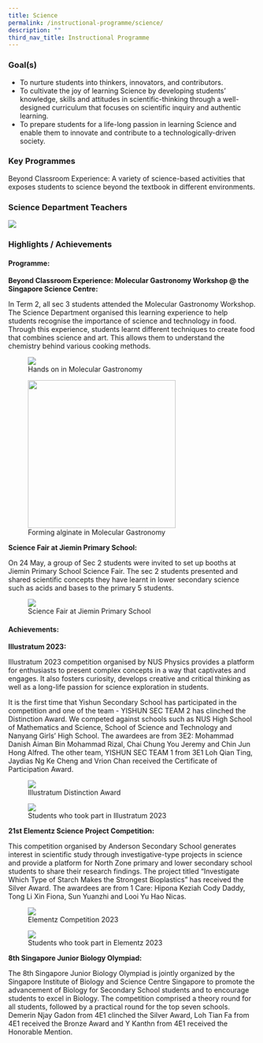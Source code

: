 ```yaml
---
title: Science
permalink: /instructional-programme/science/
description: ""
third_nav_title: Instructional Programme
---
```

### Goal(s)

* To nurture students into thinkers, innovators, and contributors.
* To cultivate the joy of learning Science by developing students’ knowledge, skills and attitudes in scientific-thinking through a well-designed curriculum that focuses on scientific inquiry and authentic learning.
* To prepare students for a life-long passion in learning Science and enable them to innovate and contribute to a technologically-driven society.


### Key Programmes

Beyond Classroom Experience: A variety of science-based activities that exposes students to science beyond the textbook in different environments.

### Science Department Teachers

![](/images/IP/Science/2023/science%20dept_2023.png)

### Highlights / Achievements

#### Programme: 

**Beyond Classroom Experience: Molecular Gastronomy Workshop @ the Singapore Science Centre:**

In Term 2, all sec 3 students attended the Molecular Gastronomy Workshop. The Science Department organised this learning experience to help students recognise the importance of science and technology in food. Through this experience, students learnt different techniques to create food that combines science and art. This allows them to understand the chemistry behind various cooking methods.

<figure><img src="/images/IP/Science/2023/photo%201_%20hands%20on%20in%20molecular%20gastronomy.jpg"><figcaption>Hands on in Molecular Gastronomy</figcaption></figure>

<figure><img style="width:300px" src="/images/IP/Science/2023/photo%202_%20forming%20alginate%20at%20molecular%20gastronomy.jpeg"><figcaption>Forming alginate in Molecular Gastronomy</figcaption></figure>

**Science Fair at Jiemin Primary School:**

On 24 May, a group of Sec 2 students were invited to set up booths at Jiemin Primary School Science Fair. The sec 2 students presented and shared scientific concepts they have learnt in lower secondary science such as acids and bases to the primary 5 students.

<figure><img src="/images/IP/Science/2023/photo%203_%20science%20fair%20at%20jiemin%20primary%20school.jpeg"><figcaption>Science Fair at Jiemin Primary School </figcaption></figure>

#### Achievements: 

**Illustratum 2023:**

Illustratum 2023 competition organised by NUS Physics provides a platform for enthusiasts to present complex concepts in a way that captivates and engages. It also fosters curiosity, develops creative and critical thinking as well as a long-life passion for science exploration in students. 

It is the first time that Yishun Secondary School has participated in the competition and one of the team - YISHUN SEC TEAM 2 has clinched the Distinction Award. We competed against schools such as NUS High School of Mathematics and Science, School of Science and Technology and Nanyang Girls’ High School. The awardees are from 3E2: Mohammad Danish Aiman Bin Mohammad Rizal, Chai Chung You Jeremy and Chin Jun Hong Alfred. The other team, YISHUN SEC TEAM 1 from 3E1 Loh Qian Ting, Jaydias Ng Ke Cheng and Vrion Chan received the Certificate of Participation Award.

<figure><img src="/images/IP/Science/2023/photo%204_%20illustratum%20distinction%20award.jpg"><figcaption>Illustratum Distinction Award</figcaption></figure>

<figure><img src="/images/IP/Science/2023/photo%205_%20students%20who%20took%20part%20in%20illustratum%202023.jpg"><figcaption>Students who took part in Illustratum 2023</figcaption></figure>

**21st Elementz Science Project Competition:**

This competition organised by Anderson Secondary School generates interest in scientific study through investigative-type projects in science and provide a platform for North Zone primary and lower secondary school students to share their research findings. The project titled “Investigate Which Type of Starch Makes the Strongest Bioplastics” has received the Silver Award. The awardees are from 1 Care: Hipona Keziah Cody Daddy, Tong Li Xin Fiona, Sun Yuanzhi and Looi Yu Hao Nicas. 

<figure><img src="/images/IP/Science/2023/photo%206_%20elementz%20competition%202023.jpeg"><figcaption>Elementz Competition 2023</figcaption></figure>

<figure><img src="/images/IP/Science/2023/photo%207_%20students%20who%20took%20part%20in%20elementz%20competition.jpeg"><figcaption>Students who took part in Elementz 2023</figcaption></figure>


**8th Singapore Junior Biology Olympiad:**

The 8th Singapore Junior Biology Olympiad is jointly organized by the Singapore Institute of Biology and Science Centre Singapore to promote the advancement of Biology for Secondary School students and to encourage students to excel in Biology. The competition comprised a theory round for all students, followed by a practical round for the top seven schools. Demerin Njay Gadon from 4E1 clinched the Silver Award, Loh Tian Fa from 4E1 received the Bronze Award and Y Kanthn from 4E1 received the Honorable Mention.